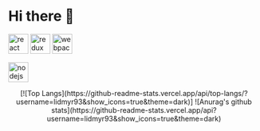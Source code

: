 
 <h1 >Hi there 👋</h1>

<!--
**lidmyr93/lidmyr93** is a ✨ _special_ ✨ repository because its `README.md` (this file) appears on your GitHub profile.

Here are some ideas to get you started:

- 🔭 I’m currently working on ...
- 🌱 I’m currently learning ...
- 👯 I’m looking to collaborate on ...
- 🤔 I’m looking for help with ...
- 💬 Ask me about ...
- 📫 How to reach me: ...
- 😄 Pronouns: ...
- ⚡ Fun fact: ...
-->
<p align="left">	<p align="left">
  <img
    src="https://devicons.github.io/devicon/devicon.git/icons/react/react-original-wordmark.svg"	    
    alt="react"	 
    width="40"	    
    height="40"	    
  />	  
  <img	  
    src="https://devicons.github.io/devicon/devicon.git/icons/redux/redux-original.svg"	   
    alt="redux"	   
    width="40"	    
    height="40"	    
  />	  
  <img	  
    src="https://devicons.github.io/devicon/devicon.git/icons/webpack/webpack-original.svg"	   
    alt="webpack"	    
    width="40"	    
    height="40"	    
  />	  
 
  <img
    src="https://devicons.github.io/devicon/devicon.git/icons/nodejs/nodejs-original-wordmark.svg"	    
    alt="nodejs"	    
    width="40"	   
    height="40"	   
  />
<div align="center">
[![Top Langs](https://github-readme-stats.vercel.app/api/top-langs/?username=lidmyr93&show_icons=true&theme=dark)]
![Anurag's github stats](https://github-readme-stats.vercel.app/api?username=lidmyr93&show_icons=true&theme=dark)
</div>
